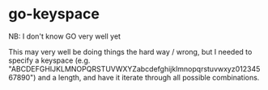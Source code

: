 go-keyspace
===========
NB: I don't know GO very well yet

This may very well be doing things the hard way / wrong, but I needed to specify a keyspace (e.g. "ABCDEFGHIJKLMNOPQRSTUVWXYZabcdefghijklmnopqrstuvwxyz01234567890") and a length, and have it iterate through all possible combinations.

